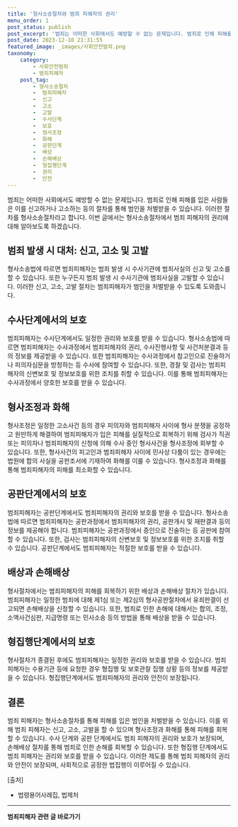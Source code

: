 ```yaml
---
title: '형사소송절차와 범죄 피해자의 권리'
menu_order: 1
post_status: publish
post_excerpt: '범죄는 어떠한 사회에서도 예방할 수 없는 문제입니다. 범죄로 인해 피해를 입은 사람들은 이를 신고하거나 고소하는 등의 절차를 통해 범인을 처벌받을 수 있습니다. 이러한 절차를 형사소송절차라고 합니다. 이번 글에서는 형사소송절차에서 범죄 피해자의 권리에 대해 알아보도록 하겠습니다.'
post_date: 2023-12-10 21:31:55
featured_image: _images/사회안전범죄.png
taxonomy:
    category:
        - 사회안전범죄
        - 범죄피해자
    post_tag:
        - 형사소송절차
        -  범죄피해자
        -  신고
        -  고소
        -  고발
        -  수사단계
        -  보호
        -  형사조정
        -  화해
        -  공판단계
        -  배상
        -  손해배상
        -  형집행단계
        -  권리
        -  안전
---
```



범죄는 어떠한 사회에서도 예방할 수 없는 문제입니다. 범죄로 인해 피해를 입은 사람들은 이를 신고하거나 고소하는 등의 절차를 통해 범인을 처벌받을 수 있습니다. 이러한 절차를 형사소송절차라고 합니다. 이번 글에서는 형사소송절차에서 범죄 피해자의 권리에 대해 알아보도록 하겠습니다.

## 범죄 발생 시 대처: 신고, 고소 및 고발

형사소송법에 따르면 범죄피해자는 범죄 발생 시 수사기관에 범죄사실의 신고 및 고소를 할 수 있습니다. 또한 누구든지 범죄 발생 시 수사기관에 범죄사실을 고발할 수 있습니다. 이러한 신고, 고소, 고발 절차는 범죄피해자가 범인을 처벌받을 수 있도록 도와줍니다.

## 수사단계에서의 보호

범죄피해자는 수사단계에서도 일정한 권리와 보호를 받을 수 있습니다. 형사소송법에 따르면 범죄피해자는 수사과정에서 범죄피해자의 권리, 수사진행사항 및 사건처분결과 등의 정보를 제공받을 수 있습니다. 또한 범죄피해자는 수사과정에서 참고인으로 진술하거나 피의자심문을 방청하는 등 수사에 참여할 수 있습니다. 또한, 경찰 및 검사는 범죄피해자의 신변보호 및 정보보호를 위한 조치를 취할 수 있습니다. 이를 통해 범죄피해자는 수사과정에서 양호한 보호를 받을 수 있습니다.

## 형사조정과 화해

형사조정은 일정한 고소사건 등의 경우 피의자와 범죄피해자 사이에 형사 분쟁을 공정하고 원만하게 해결하여 범죄피해자가 입은 피해를 실질적으로 회복하기 위해 검사가 직권 또는 피의자나 범죄피해자의 신청에 의해 수사 중인 형사사건을 형사조정에 회부할 수 있습니다. 또한, 형사사건의 피고인과 범죄피해자 사이에 민사상 다툼이 있는 경우에는 법원에 합의 사실을 공판조서에 기재하여 화해를 이룰 수 있습니다. 형사조정과 화해를 통해 범죄피해자의 피해를 최소화할 수 있습니다.

## 공판단계에서의 보호

범죄피해자는 공판단계에서도 범죄피해자의 권리와 보호를 받을 수 있습니다. 형사소송법에 따르면 범죄피해자는 공판과정에서 범죄피해자의 권리, 공판개시 및 재판결과 등의 정보를 제공해야 합니다. 범죄피해자는 공판과정에서 증인으로 진술하는 등 공판에 참여할 수 있습니다. 또한, 검사는 범죄피해자의 신변보호 및 정보보호를 위한 조치를 취할 수 있습니다. 공판단계에서도 범죄피해자는 적절한 보호를 받을 수 있습니다.

## 배상과 손해배상

형사절차에서는 범죄피해자의 피해를 회복하기 위한 배상과 손해배상 절차가 있습니다. 범죄피해자는 일정한 범죄에 대해 제1심 또는 제2심의 형사공판절차에서 유죄판결이 선고되면 손해배상을 신청할 수 있습니다. 또한, 범죄로 인한 손해에 대해서는 합의, 조정, 소액사건심판, 지급명령 또는 민사소송 등의 방법을 통해 배상을 받을 수 있습니다.

## 형집행단계에서의 보호

형사절차가 종결된 후에도 범죄피해자는 일정한 권리와 보호를 받을 수 있습니다. 범죄피해자는 수용기관 등에 요청한 경우 형집행 및 보호관찰 집행 상황 등의 정보를 제공받을 수 있습니다. 형집행단계에서도 범죄피해자의 권리와 안전이 보장됩니다.

## 결론

범죄 피해자는 형사소송절차를 통해 피해를 입은 범인을 처벌받을 수 있습니다. 이를 위해 범죄 피해자는 신고, 고소, 고발을 할 수 있으며 형사조정과 화해를 통해 피해를 회복할 수 있습니다. 수사 단계와 공판 단계에서도 범죄 피해자의 권리와 보호가 보장되며, 손해배상 절차를 통해 범죄로 인한 손해를 회복할 수 있습니다. 또한 형집행 단계에서도 범죄 피해자는 권리와 보호를 받을 수 있습니다. 이러한 제도를 통해 범죄 피해자의 권리와 안전이 보장되며, 사회적으로 공정한 법집행이 이루어질 수 있습니다.

[출처]
- 법령용어사례집, 법제처
<!-- wp:separator -->
<hr class="wp-block-separator has-alpha-channel-opacity"/>
<!-- /wp:separator -->

<!-- wp:group {"backgroundColor":"base","layout":{"type":"constrained"}} -->
<div class="wp-block-group has-base-background-color has-background"><!-- wp:paragraph {"align":"center","fontSize":"medium"} -->
<p class="has-text-align-center has-large-font-size"><strong>범죄피해자 관련 글 바로가기</strong></p>
<!-- /wp:paragraph -->


<!-- wp:latest-posts
{"categories":[{"id":30771,"count":19,"description":"","link":"https://uknowlaw.com/category/%eb%b2%94%ec%a3%84%ed%94%bc%ed%95%b4%ec%9e%90/","name":"범죄피해자","slug":"범죄피해자","taxonomy":"category","parent":0,"meta":[],"_links":{"self":[{"href":"https://uknowlaw.com/wp-json/wp/v2/categories/30771"}],"collection":[{"href":"https://uknowlaw.com/wp-json/wp/v2/categories"}],"about":[{"href":"https://uknowlaw.com/wp-json/wp/v2/taxonomies/category"}],"wp:post_type":[{"href":"https://uknowlaw.com/wp-json/wp/v2/posts?categories=30771"}],"curies":[{"name":"wp","href":"https://api.w.org/{rel}","templated":true}]}}],"postsToShow":100,"excerptLength":28,"postLayout":"grid","columns":2,"featuredImageAlign":"left","featuredImageSizeSlug":"large","fontSize":"small"} /--></div>
<!-- /wp:group -->